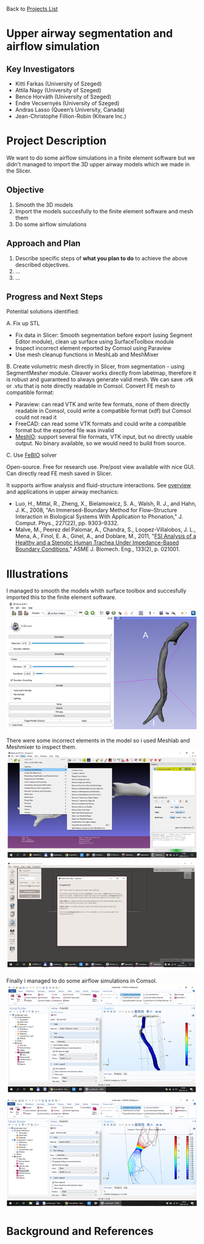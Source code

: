 Back to [Projects List](../../README.md#ProjectsList)

# Upper airway segmentation and airflow simulation

## Key Investigators

- Kitti Farkas (University of Szeged)
- Attila Nagy (University of Szeged)
- Bence Horváth (University of Szeged)
- Endre Vecsernyés (University of Szeged)
- Andras Lasso (Queen’s University, Canada)
- Jean-Christophe Fillion-Robin (Kitware Inc.)
 
# Project Description

We want to do some airflow simulations in a finite element software but we didn't managed to import the 3D upper airway models which we made in the Slicer. 
 
<!-- Add a short paragraph describing the project. -->

## Objective

<!-- Describe here WHAT you would like to achieve (what you will have as end result). -->

1. Smooth the 3D models
2. Import the models succesfully to the finite element software and mesh them
3. Do some airflow simulations

## Approach and Plan

<!-- Describe here HOW you would like to achieve the objectives stated above. -->

1. Describe specific steps of **what you plan to do** to achieve the above described objectives.
1. ...
1. ...

## Progress and Next Steps

<!-- Update this section as you make progress, describing of what you have ACTUALLY DONE. If there are specific steps that you could not complete then you can describe them here, too. -->

Potential solutions identified:

A. Fix up STL

- Fix data in Slicer: Smooth segmentation before export (using Segment Editor module), clean up surface using SurfaceToolbox module
- Inspect incorrect element reported by Comsol using Paraview
- Use mesh cleanup functions in MeshLab and MeshMixer

B. Create volumetric mesh directly in Slicer, from segmentation - using SegmentMesher module. Cleaver works directly from labelmap, therefore it is robust and guaranteed to always generate valid mesh. We can save .vtk or .vtu that is note directly readable in Comsol. Convert FE mesh to compatible format:

- Paraview: can read VTK and write few formats, none of them directly readable in Comsol, could write a compatible format (xdf) but Comsol could not read it
- FreeCAD: can read some VTK formats and could write a compatible format but the exported file was invalid
- [MeshIO](:https://github.com/nschloe/meshio): support several file formats, VTK input, but no directly usable output. No binary available, so we would need to build from source.

C. Use [FeBIO](https://febio.org/) solver

Open-source. Free for research use. Pre/post view available with nice GUI.
Can directly read FE mesh saved in Slicer.

It supports airflow analysis and fluid-structure interactions. See [overview](https://pdfs.semanticscholar.org/f054/aaeb1daac39b89d3e92fb1e42ed23b4bcc6b.pdf) and applications in upper airway mechanics:
-  Luo, H., Mittal, R., Zheng, X., Bielamowicz, S. A., Walsh, R. J., and Hahn, J. K., 2008, "An Immersed-Boundary Method for Flow–Structure Interaction in Biological Systems With Application to Phonation," J. Comput. Phys., 227(22), pp. 9303–9332.
- Malve, M., Peerez del Palomar, A., Chandra, S., Loopez-Villalobos, J. L., Mena, A., Finol, E. A., Ginel, A., and Doblare, M., 2011, "[FSI Analysis of a Healthy and a Stenotic Human Trachea Under Impedance-Based Boundary Conditions](Malve2011.pdf)," ASME J. Biomech. Eng., 133(2), p. 021001.

# Illustrations

<!-- Add pictures and links to videos that demonstrate what has been accomplished.
![Description of picture](Example2.jpg)
![Some more images](Example2.jpg)
-->
I managed to smooth the models whith surface toolbox and succesfully imported this to the finite element software.
![SurfaceToolbox](surfacetoolbox.png)

There were some incorrect elements in the model so i used Meshlab and Meshmixer to inspect them.
![MeshLab](meshlab.png)
![MeshMixer](meshmixer.png)

Finally i managed to do some airflow simulations in Comsol.
![Velocity](velocity.png)
![Pressure](pressure.png)

# Background and References

<!-- If you developed any software, include link to the source code repository. If possible, also add links to sample data, and to any relevant publications. -->
